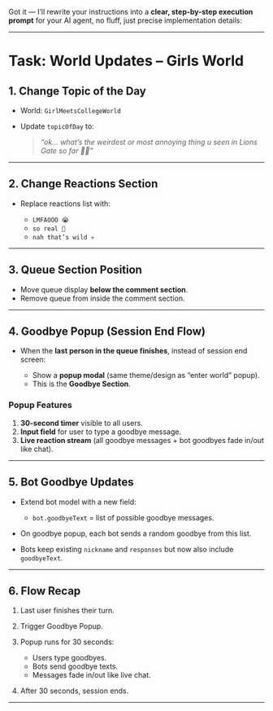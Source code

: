 Got it — I’ll rewrite your instructions into a **clear, step-by-step execution prompt** for your AI agent, no fluff, just precise implementation details:

---

# **Task: World Updates – Girls World**

## 1. **Change Topic of the Day**

* World: `GirlMeetsCollegeWorld`
* Update `topicOfDay` to:

  > *“ok… what’s the weirdest or most annoying thing u seen in Lions Gate so far 👀💀”*

---

## 2. **Change Reactions Section**

* Replace reactions list with:

  * `LMFAOOO 😭`
  * `so real 💅`
  * `nah that’s wild 💀`

---

## 3. **Queue Section Position**

* Move queue display **below the comment section**.
* Remove queue from inside the comment section.

---

## 4. **Goodbye Popup (Session End Flow)**

* When the **last person in the queue finishes**, instead of session end screen:

  * Show a **popup modal** (same theme/design as “enter world” popup).
  * This is the **Goodbye Section**.

### Popup Features

1. **30-second timer** visible to all users.
2. **Input field** for user to type a goodbye message.
3. **Live reaction stream** (all goodbye messages + bot goodbyes fade in/out like chat).

---

## 5. **Bot Goodbye Updates**

* Extend bot model with a new field:

  * `bot.goodbyeText` = list of possible goodbye messages.
* On goodbye popup, each bot sends a random goodbye from this list.
* Bots keep existing `nickname` and `responses` but now also include `goodbyeText`.

---

## 6. **Flow Recap**

1. Last user finishes their turn.
2. Trigger Goodbye Popup.
3. Popup runs for 30 seconds:

   * Users type goodbyes.
   * Bots send goodbye texts.
   * Messages fade in/out like live chat.
4. After 30 seconds, session ends.

---